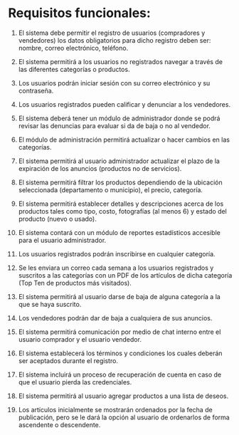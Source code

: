 # Requisitos funcionales:

1. El sistema debe permitir el registro de usuarios (compradores y vendedores) los datos obligatorios para dicho registro deben ser: nombre, correo electrónico, teléfono.

2. El sistema permitirá a los usuarios no registrados navegar a través de las diferentes categorías o productos.

3. Los usuarios podrán iniciar sesión con su correo electrónico y su contraseña.

4. Los usuarios registrados pueden calificar y denunciar a los vendedores.

5. El sistema deberá tener un módulo de administrador donde se podrá revisar las denuncias para evaluar si da de baja o no al vendedor.

6. El módulo de administración permitirá actualizar o hacer cambios en las categorías.

7. El sistema permitirá al usuario administrador actualizar el plazo de la expiración de los anuncios (productos no de servicios).

8. El sistema permitirá filtrar los productos dependiendo de la ubicación seleccionada (departamento o municipio), el precio, categoría.

9. El sistema permitirá establecer detalles y descripciones acerca de los productos tales como tipo, costo, fotografías (al menos 6) y estado del producto (nuevo o usado).

10. El sistema contará con un módulo de reportes estadísticos accesible para el usuario administrador.

11. Los usuarios registrados podrán inscribirse en cualquier categoría.

12. Se les enviara un correo cada semana a los usuarios registrados y suscritos a las categorías con un PDF de los artículos de dicha categoría (Top Ten de productos más visitados).

13. El sistema permitirá al usuario darse de baja de alguna categoría a la que se haya suscrito.

14. Los vendedores podrán dar de baja a cualquiera de sus anuncios.

15. El sistema permitirá comunicación por medio de chat interno entre el usuario comprador y el usuario vendedor.

16. El sistema establecerá los términos y condiciones los cuales deberán ser aceptados durante el registro.

17. El sistema incluirá un proceso de recuperación de cuenta en caso de que el usuario pierda las credenciales.

18. El sistema permitirá al usuario agregar productos a una lista de deseos.

19. Los artículos inicialmente se mostrarán ordenados por la fecha de publicación, pero se le dará la opción al usuario de ordenarlos de forma ascendente o descendente.
